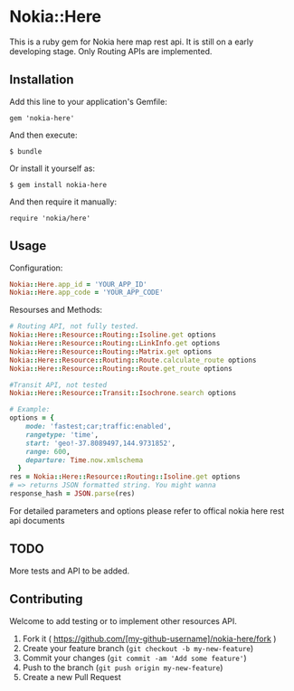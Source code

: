 # Nokia::Here

This is a ruby gem for Nokia here map rest api. It is still on a early developing stage. Only Routing APIs are implemented.

## Installation

Add this line to your application's Gemfile:

    gem 'nokia-here'

And then execute:

    $ bundle

Or install it yourself as:

    $ gem install nokia-here

And then require it manually:

    require 'nokia/here'

## Usage
Configuration:
```ruby
Nokia::Here.app_id = 'YOUR_APP_ID'
Nokia::Here.app_code = 'YOUR_APP_CODE'
```
Resourses and Methods:

```ruby
# Routing API, not fully tested.
Nokia::Here::Resource::Routing::Isoline.get options
Nokia::Here::Resource::Routing::LinkInfo.get options
Nokia::Here::Resource::Routing::Matrix.get options
Nokia::Here::Resource::Routing::Route.calculate_route options
Nokia::Here::Resource::Routing::Route.get_route options

#Transit API, not tested
Nokia::Here::Resource::Transit::Isochrone.search options

# Example:
options = {
    mode: 'fastest;car;traffic:enabled',
    rangetype: 'time',
    start: 'geo!-37.8089497,144.9731852',
    range: 600,
    departure: Time.now.xmlschema
  }
res = Nokia::Here::Resource::Routing::Isoline.get options
# => returns JSON formatted string. You might wanna
response_hash = JSON.parse(res)
```

For detailed parameters and options please refer to offical nokia here rest api documents


## TODO
More tests and API to be added.

## Contributing

Welcome to add testing or to implement other resources API.

1. Fork it ( https://github.com/[my-github-username]/nokia-here/fork )
2. Create your feature branch (`git checkout -b my-new-feature`)
3. Commit your changes (`git commit -am 'Add some feature'`)
4. Push to the branch (`git push origin my-new-feature`)
5. Create a new Pull Request
